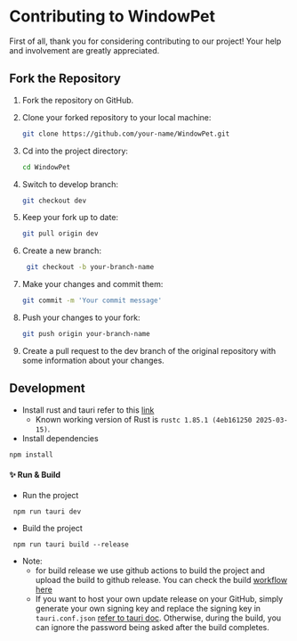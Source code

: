# Contributing to WindowPet

First of all, thank you for considering contributing to our project! Your help and involvement are greatly appreciated.

## Fork the Repository

1.  Fork the repository on GitHub.

2.  Clone your forked repository to your local machine:

    ```bash
    git clone https://github.com/your-name/WindowPet.git
    ```
    
3.  Cd into the project directory:
   
    ```bash
    cd WindowPet
    ```
    
4.  Switch to develop branch:
   
    ```bash
    git checkout dev
    ```
    
5.  Keep your fork up to date:
   
    ```bash
    git pull origin dev
    ```
    
6.  Create a new branch:
    
    ```bash
     git checkout -b your-branch-name
    ```
    
7.  Make your changes and commit them:
   
    ```bash
    git commit -m 'Your commit message'
    ```

9.  Push your changes to your fork:

    ```bash
    git push origin your-branch-name
    ```

10.  Create a pull request to the dev branch of the original repository with some information about your changes.

## Development
- Install rust and tauri refer to this [link](https://tauri.app/v1/guides/getting-started/prerequisites)
    - Known working version of Rust is `rustc 1.85.1 (4eb161250 2025-03-15)`.
- Install dependencies
```sh
npm install
```

#### ✨ Run & Build
- Run the project
```
 npm run tauri dev
```
- Build the project
```
 npm run tauri build --release
``` 
- Note: 
  - for build release we use github actions to build the project and upload the build to github release. You can check the build [workflow here](https://github.com/SeakMengs/WindowPet/blob/main/.github/workflows/release.yml)
  - If you want to host your own update release on your GitHub, simply generate your own signing key and replace the signing key in `tauri.conf.json` [refer to tauri doc](https://tauri.app/v1/guides/distribution/updater/). Otherwise, during the build, you can ignore the password being asked after the build completes.
